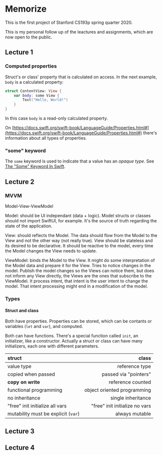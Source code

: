 # Memorize

This is the first project of Stanford CS193p spring quarter 2020.

This is my personal follow up of the leactures and assignments, which are now open to the public.

## Lecture 1

### Computed properties

Struct's or class' property that is calculated on access. In the next example, `body` is a calculated property:

```swift
struct ContentView: View {
    var body: some View {
        Text("Hello, World!")
    }
}
```

In this case `body` is a read-only calculated property. 

On [https://docs.swift.org/swift-book/LanguageGuide/Properties.html#](https://docs.swift.org/swift-book/LanguageGuide/Properties.html#) there's information about all types of properties.

### "some" keyword

The `some` keyword is used to indicate that a value has an <em>opaque type</em>. See [The "Some" Keyword In Swift](https://learnappmaking.com/some-swift-opaque-types-how-to/).

## Lecture 2

### MVVM

Model-View-ViewModel

Model: should be UI independant (data + logic). Model structs or classes should not import SwiftUI, for example. It's the source of truth regarding the state of the application.

View: should reflects the Model. The data should flow from the Model to the View and not the other way (not really true). View should be stateless and its desired to be declarative. It should be reactive to the model, every time the Model changes the View needs to update.

ViewModel: binds the Model to the View. It might do some interpretation of the Model data and prepare it for the View. Tries to notice changes in the model. Publish the model changes so the Views can notice them, but does not inform any View directly, the Views are the ones that subscribe to the ViewModel. It process intent, that intent is the user intent to change the model. That intent processing might end in a modification of the model.

### Types

#### Struct and class

Both have properties. Properties can be stored, which can be contants or variables (`let` and `var`), and computed.

Both can have functions. There's a special function called `init`, an initializer, like a constructor. Actually a struct or class can have many initializers, each one with different parameters.

| struct                     			| class                      	    	|
|:------------------------------------- | -------------------------------------:|
| value type               		    	| reference type                    	|
| copied when passed             		| passed via "pointers"             	|
| **copy on write**          			| reference counted                 	|
| functional programming 		    	| object oriented programming       	|
| no inheritance            			| single inheritance                	|
| "free" init initialize all vars   	| "free" init initialize no vars    	|
| mutability must be explicit (`var`)   | always mutable                    	|

## Lecture 3

## Lecture 4


